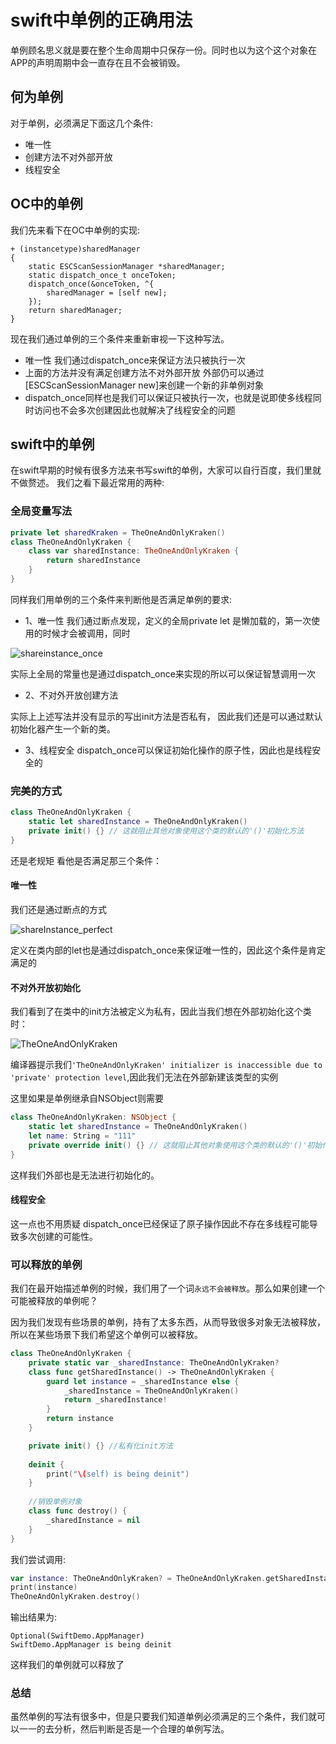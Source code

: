 # swift中单例的正确用法

单例顾名思义就是要在整个生命周期中只保存一份。同时也以为这个这个对象在APP的声明周期中会一直存在且不会被销毁。

## 何为单例

对于单例，必须满足下面这几个条件:

- 唯一性
- 创建方法不对外部开放
- 线程安全

## OC中的单例

我们先来看下在OC中单例的实现:

```objc
+ (instancetype)sharedManager
{
	static ESCScanSessionManager *sharedManager;
	static dispatch_once_t onceToken;
	dispatch_once(&onceToken, ^{
		sharedManager = [self new];
	});
	return sharedManager;
}
```

现在我们通过单例的三个条件来重新审视一下这种写法。

- 唯一性 我们通过dispatch_once来保证方法只被执行一次
- 上面的方法并没有满足创建方法不对外部开放 外部仍可以通过 [ESCScanSessionManager new]来创建一个新的非单例对象
- dispatch_once同样也是我们可以保证只被执行一次，也就是说即使多线程同时访问也不会多次创建因此也就解决了线程安全的问题

## swift中的单例

在swift早期的时候有很多方法来书写swift的单例，大家可以自行百度，我们里就不做赘述。
我们之看下最近常用的两种:

### 全局变量写法

```swift
private let sharedKraken = TheOneAndOnlyKraken()
class TheOneAndOnlyKraken {
	class var sharedInstance: TheOneAndOnlyKraken {
		return sharedInstance
	}
}
```
同样我们用单例的三个条件来判断他是否满足单例的要求:

* 1、唯一性
我们通过断点发现，定义的全局private let 是懒加载的，第一次使用的时候才会被调用，同时

![shareinstance_once]()

实际上全局的常量也是通过dispatch_once来实现的所以可以保证智慧调用一次

* 2、不对外开放创建方法

实际上上述写法并没有显示的写出init方法是否私有， 因此我们还是可以通过默认初始化器产生一个新的类。

* 3、线程安全
dispatch_once可以保证初始化操作的原子性，因此也是线程安全的

### 完美的方式

```swift
class TheOneAndOnlyKraken {
	static let sharedInstance = TheOneAndOnlyKraken()
	private init() {} // 这就阻止其他对象使用这个类的默认的'()'初始化方法
}
```
还是老规矩 看他是否满足那三个条件：

#### 唯一性

我们还是通过断点的方式

![shareInstance_perfect]()

定义在类内部的let也是通过dispatch_once来保证唯一性的，因此这个条件是肯定满足的


#### 不对外开放初始化

我们看到了在类中的init方法被定义为私有，因此当我们想在外部初始化这个类时：

![TheOneAndOnlyKraken]()

编译器提示我们`'TheOneAndOnlyKraken' initializer is inaccessible due to 'private' protection level`,因此我们无法在外部新建该类型的实例

这里如果是单例继承自NSObject则需要

```swift
class TheOneAndOnlyKraken: NSObject {
    static let sharedInstance = TheOneAndOnlyKraken()
    let name: String = "111"
    private override init() {} // 这就阻止其他对象使用这个类的默认的'()'初始化方法
}
```
这样我们外部也是无法进行初始化的。

#### 线程安全

这一点也不用质疑 dispatch_once已经保证了原子操作因此不存在多线程可能导致多次创建的可能性。


### 可以释放的单例

我们在最开始描述单例的时候，我们用了一个词`永远不会被释放`。那么如果创建一个可能被释放的单例呢？

因为我们发现有些场景的单例，持有了太多东西，从而导致很多对象无法被释放，所以在某些场景下我们希望这个单例可以被释放。

```swift
class TheOneAndOnlyKraken {
    private static var _sharedInstance: TheOneAndOnlyKraken?
    class func getSharedInstance() -> TheOneAndOnlyKraken {
        guard let instance = _sharedInstance else {
            _sharedInstance = TheOneAndOnlyKraken()
            return _sharedInstance!
        }
        return instance
    }

    private init() {} //私有化init方法
    
    deinit {
        print("\(self) is being deinit")
    }
    
    //销毁单例对象
    class func destroy() {
        _sharedInstance = nil
    }
}
```

我们尝试调用:

```swift
var instance: TheOneAndOnlyKraken? = TheOneAndOnlyKraken.getSharedInstance()
print(instance)
TheOneAndOnlyKraken.destroy()
```
输出结果为:

```
Optional(SwiftDemo.AppManager)
SwiftDemo.AppManager is being deinit
```

这样我们的单例就可以释放了

### 总结

虽然单例的写法有很多中，但是只要我们知道单例必须满足的三个条件，我们就可以一一的去分析，然后判断是否是一个合理的单例写法。



